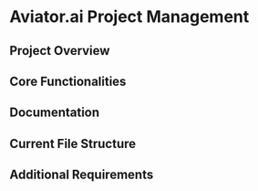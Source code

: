 # Aviator.ai Project Management

## Project Overview

## Core Functionalities

## Documentation

## Current File Structure

## Additional Requirements
  